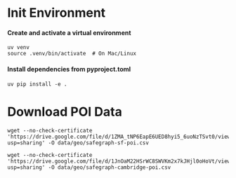 
# Init Environment

#### Create and activate a virtual environment
```
uv venv
source .venv/bin/activate  # On Mac/Linux
```

#### Install dependencies from pyproject.toml
```
uv pip install -e .
```

# Download POI Data

```
wget --no-check-certificate 'https://drive.google.com/file/d/1ZMA_tNP6EapE6UED8hyi5_6uoNzTSvt0/view?usp=sharing' -O data/geo/safegraph-sf-poi.csv

wget --no-check-certificate 'https://drive.google.com/file/d/1JnOaM22HSrWC8SWVKm2x7kJHjl0oHoVt/view?usp=sharing' -O data/geo/safegraph-cambridge-poi.csv
```
